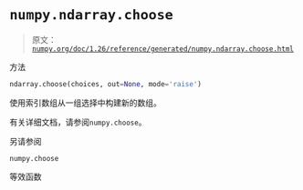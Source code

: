 # `numpy.ndarray.choose`

> 原文：[`numpy.org/doc/1.26/reference/generated/numpy.ndarray.choose.html`](https://numpy.org/doc/1.26/reference/generated/numpy.ndarray.choose.html)

方法

```py
ndarray.choose(choices, out=None, mode='raise')
```

使用索引数组从一组选择中构建新的数组。

有关详细文档，请参阅`numpy.choose`。

另请参阅

`numpy.choose`

等效函数
